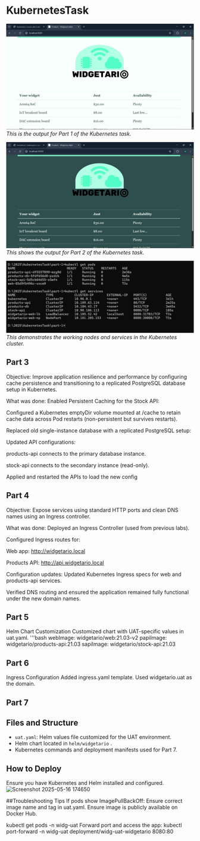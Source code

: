 # KubernetesTask

![Part 1 Image](images/part1_image.jpg)
*This is the output for Part 1 of the Kubernetes task.*



![Part 2 Image](images/part2_image.jpg)
*This shows the output for Part 2 of the Kubernetes task.*



![Nodes and services](images/working_nodes_n_svs.jpg)
*This demonstrates the working nodes and services in the Kubernetes cluster.*



## Part 3 
Objective:
Improve application resilience and performance by configuring cache persistence and transitioning to a replicated PostgreSQL database setup in Kubernetes.

What was done:
Enabled Persistent Caching for the Stock API:

Configured a Kubernetes emptyDir volume mounted at /cache to retain cache data across Pod restarts (non-persistent but survives restarts).

Replaced old single-instance database with a replicated PostgreSQL setup:

Updated API configurations:

products-api connects to the primary database instance.

stock-api connects to the secondary instance (read-only).

Applied and restarted the APIs to load the new config

## Part 4 
Objective:
Expose services using standard HTTP ports and clean DNS names using an Ingress controller.

What was done:
Deployed an Ingress Controller (used from previous labs).

Configured Ingress routes for:

Web app: http://widgetario.local

Products API: http://api.widgetario.local

Configuration updates:
Updated Kubernetes Ingress specs for web and products-api services.

Verified DNS routing and ensured the application remained fully functional under the new domain names.
## Part 5
Helm Chart Customization
Customized chart with UAT-specific values in uat.yaml.
'''bash 
webImage: widgetario/web:21.03-v2
papiImage: widgetario/products-api:21.03
sapiImage: widgetario/stock-api:21.03

## Part 6
Ingress Configuration
Added ingress.yaml template.
Used widgetario.uat as the domain.

## Part 7 
## Files and Structure

- `uat.yaml`: Helm values file customized for the UAT environment.
- Helm chart located in `helm/widgetario` .
- Kubernetes commands and deployment manifests used for Part 7.

## How to Deploy
 Ensure you have Kubernetes and Helm installed and configured.
![Screenshot 2025-05-16 174650](https://github.com/user-attachments/assets/cdb795d5-97bc-4590-864b-a42bc418285c)

##Troubleshooting Tips
If pods show ImagePullBackOff:
Ensure correct image name and tag in uat.yaml.
Ensure image is publicly available on Docker Hub.

kubectl get pods -n widg-uat
Forward port and access the app:
kubectl port-forward -n widg-uat deployment/widg-uat-widgetario 8080:80
